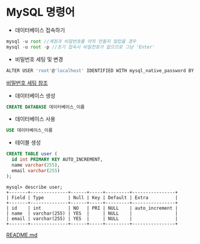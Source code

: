 # **MySQL 명령어**

* 데이터베이스 접속하기
```js
mysql -u root //계정과 비밀번호를 아직 만들지 않았을 경우
mysql -u root -p //초기 접속시 비밀전호가 없으므로 그냥 'Enter'
```
* 비밀번호 세팅 및 변경
```js
ALTER USER 'root'@'localhost' IDENTIFIED WITH mysql_native_password BY 'yourPassword'; //yourPassword에 변경하고자 하는 비밀번호 입력 e.g. 1q2w3e
```
[비밀번호 세팅 참조](https://stackoverflow.com/questions/50093144/mysql-8-0-client-does-not-support-authentication-protocol-requested-by-server)

* 데이터베이스 생성
```sql
CREATE DATABASE 데이터베이스_이름
```
* 데이터베이스 사용
```sql
USE 데이터베이스_이름
```
* 테이블 생성
```sql
CREATE TABLE user (
  id int PRIMARY KEY AUTO_INCREMENT,
  name varchar(255),
  email varchar(255)
);
```
```
mysql> describe user;
+-------+--------------+------+-----+---------+----------------+
| Field | Type         | Null | Key | Default | Extra          |
+-------+--------------+------+-----+---------+----------------+
| id    | int          | NO   | PRI | NULL    | auto_increment |
| name  | varchar(255) | YES  |     | NULL    |                |
| email | varchar(255) | YES  |     | NULL    |                |
+-------+--------------+------+-----+---------+----------------+
```

[README.md](../../README.md)
